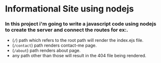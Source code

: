 # Informational Site using nodejs

### In this project i'm going to write a javascript code using nodejs to create the server and connect the routes for ex:.

- (`/`) path which refers to the root path will render the index.ejs file.
- (`/contact`) path renders contact-me page.
- (`/about`) path renders about page.
- any path other than those will result in the 404 file being rendered.
